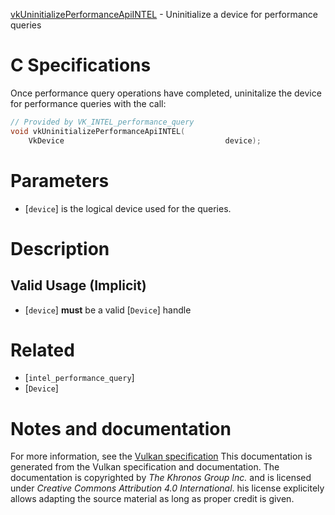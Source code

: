 [vkUninitializePerformanceApiINTEL](https://www.khronos.org/registry/vulkan/specs/1.3-extensions/man/html/vkUninitializePerformanceApiINTEL.html) - Uninitialize a device for performance queries

# C Specifications
Once performance query operations have completed, uninitalize the device for
performance queries with the call:
```c
// Provided by VK_INTEL_performance_query
void vkUninitializePerformanceApiINTEL(
    VkDevice                                    device);
```

# Parameters
- [`device`] is the logical device used for the queries.

# Description
## Valid Usage (Implicit)
-  [`device`] **must**  be a valid [`Device`] handle

# Related
- [`intel_performance_query`]
- [`Device`]

# Notes and documentation
For more information, see the [Vulkan specification](https://www.khronos.org/registry/vulkan/specs/1.3-extensions/html/vkspec.html)
This documentation is generated from the Vulkan specification and documentation.
The documentation is copyrighted by *The Khronos Group Inc.* and is licensed under *Creative Commons Attribution 4.0 International*.
his license explicitely allows adapting the source material as long as proper credit is given.
        